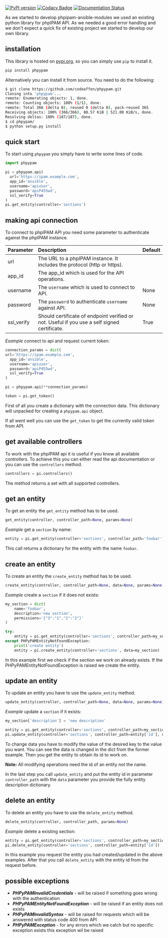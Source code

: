 [![PyPI version](https://badge.fury.io/py/phpypam.svg)](https://badge.fury.io/py/phpypam)
[![Codacy Badge](https://app.codacy.com/project/badge/Grade/ed3511c33a254bfe942777c9ef3251e3)](https://www.codacy.com/gh/codeaffen/phpypam/dashboard?utm_source=github.com&amp;utm_medium=referral&amp;utm_content=codeaffen/phpypam&amp;utm_campaign=Badge_Grade)
[![Documentation Status](https://readthedocs.org/projects/phpypam/badge/?version=latest)](https://phpypam.readthedocs.io/en/latest/?badge=latest)

As we started to develop phpipam-ansible-modules we used an existing python library for phpIPAM API. As we needed a good error handling and we don't expect a quick fix of existing project we started to develop our own library.

## installation

This library is hosted on [pypi.org](https://pypi.org/project/phpypam/), so you can simply use `pip` to install it.

~~~bash
pip install phpypam
~~~

Alternatively you can install it from source. You need to do the following:

~~~bash
$ git clone https://github.com/codeaffen/phpypam.git
Cloning into 'phpypam'...
remote: Enumerating objects: 1, done.
remote: Counting objects: 100% (1/1), done.
remote: Total 366 (delta 0), reused 0 (delta 0), pack-reused 365
Receiving objects: 100% (366/366), 88.57 KiB | 521.00 KiB/s, done.
Resolving deltas: 100% (187/187), done.
$ cd phpypam/
$ python setup.py install
~~~

## quick start

To start using `phpypam` you simply have to write some lines of code.

~~~python
import phpypam

pi = phpypam.api(
  url='https://ipam.example.com',
  app_id='ansible',
  username='apiuser',
  password='apiP455wd',
  ssl_verify=True
)
pi.get_entity(controller='sections')
~~~

## making api connection

To connect to phpIPAM API you need some parameter to authenticate against the phpIPAM instance.

Parameter | Description | Default |
:-------- | :---------- | :------ |
url | The URL to a phpIPAM instance. It includes the protocol (http or https). | |
app_id | The app_id which is used for the API operations. |
username | The `username` which is used to connect to API. | None |
password | The `password` to authenticate `username` against API. | None |
ssl_verify | Should certificate of endpoint verified or not. Useful if you use a self signed certificate. | True |

*Example* connect to api and request current token:

~~~python
connection_params = dict(
url='https://ipam.example.com',
  app_id='ansible',
  username='apiuser',
  password='apiP455wd',
  ssl_verify=True
)

pi = phpypam.api(**connection_params)

token = pi.get_token()
~~~

First of all you create a dictionary with the connection data. This dictionary will unpacked for creating a `phpypam.api` object.

If all went well you can use the `get_token` to get the currently valid token from API.

## get available controllers

To work with the phpIPAM api it is useful if you know all available controllers. To achieve this you can either read the api documentation or you can use the `controllers` method.

~~~python
controllers = pi.controllers()
~~~

The method returns a set with all supported controllers.

## get an entity

To get an entity the `get_entity` method has to be used.

~~~python
get_entity(controller, controller_path=None, params=None)
~~~

*Example* get a `section` by name:

~~~python
entity = pi.get_entity(controller='sections', controller_path='foobar')
~~~

This call returns a dictionary for the entity with the name `foobar`.

## create an entity

To create an entity the `create_entity` method has to be used.

~~~python
create_entity(controller, controller_path=None, data=None, params=None)
~~~

*Example* create a `section` if it does not exists:

~~~python
my_section = dict(
    name='foobar',
    description='new section',
    permissions='{"3":"1","2":"2"}'
)

try:
    entity = pi.get_entity(controller='sections', controller_path=my_section['name'])
except PHPyPAMEntityNotFoundException:
    print('create entity')
    entity = pi.create_entity(controller='sections', data=my_section)

~~~

In this example first we check if the section we work on already exists. If the PHPyPAMEntityNotFoundException is raised we create the entity.

## update an entity

To update an entity you have to use the `update_entity` method.

~~~python
update_entity(controller, controller_path=None, data=None, params=None)
~~~

*Example* update a `section` if it exists:

~~~python
my_section['description'] = 'new description'

entity = pi.get_entity(controller='sections', controller_path=my_section['name'])
pi.update_entity(controller='sections', controller_path=entity['id'], data=my_section)
~~~

To change data you have to modify the value of the desired key to the value you want. You can see the data is changed in the dict from the former example.
Then you get the entity to obtain its id to work on.

**Note:** All modifying operations need the id of an entity not the name.

In the last step you call `update_entity` and put the entity id in parameter `controller_path` with the `data` parameter you provide the fully entity description dictionary.

## delete an entity

To delete an entity you have to use the `delete_entity` method.

~~~python
delete_entity(controller, controller_path, params=None)
~~~

*Example* delete a existing section:

~~~python
entity = pi.get_entity(controller='sections', controller_path=my_section['name'])
pi.delete_entity(controller='sections', controller_path=entity['id'])
~~~

In this example you request the entity you had created/updated in the above examples.
After that you call `delete_entity` with the entity id from the request before.

## possible exceptions

* ***PHPyPAMInvalidCredentials*** - will be raised if something goes wrong with the authentication
* ***PHPyPAMEntityNotFoundException*** - will be raised if an entity does not exists
* ***PHPyPAMInvalidSyntax*** - will be raised for requests which will be answered with status code 400 from API
* ***PHPyPAMException*** - for any errors which we catch but no specific exception exists this exception wil be raised
